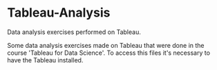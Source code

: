 # Tableau-Analysis
Data analysis exercises performed on Tableau.

Some data analysis exercises made on Tableau that were done in the course 'Tableau for Data Science'.
To access this files it's necessary to have the Tableau installed.
